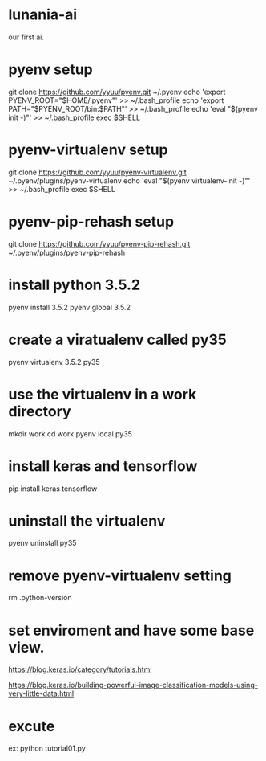 # lunania-ai

our first ai.

# pyenv setup
git clone https://github.com/yyuu/pyenv.git ~/.pyenv
echo 'export PYENV_ROOT="$HOME/.pyenv"' >> ~/.bash_profile
echo 'export PATH="$PYENV_ROOT/bin:$PATH"' >> ~/.bash_profile
echo 'eval "$(pyenv init -)"' >> ~/.bash_profile
exec $SHELL

# pyenv-virtualenv setup
git clone https://github.com/yyuu/pyenv-virtualenv.git ~/.pyenv/plugins/pyenv-virtualenv
echo 'eval "$(pyenv virtualenv-init -)"' >> ~/.bash_profile
exec $SHELL

# pyenv-pip-rehash setup
git clone https://github.com/yyuu/pyenv-pip-rehash.git ~/.pyenv/plugins/pyenv-pip-rehash

# install python 3.5.2
pyenv install 3.5.2
pyenv global 3.5.2

# create a viratualenv called py35
pyenv virtualenv 3.5.2 py35

# use the virtualenv in a work directory
mkdir work
cd work
pyenv local py35

# install keras and tensorflow
pip install keras tensorflow

# uninstall the virtualenv
pyenv uninstall py35

# remove pyenv-virtualenv setting
rm .python-version

# set enviroment and have some base view.

https://blog.keras.io/category/tutorials.html

https://blog.keras.io/building-powerful-image-classification-models-using-very-little-data.html

# excute

ex: python tutorial01.py


